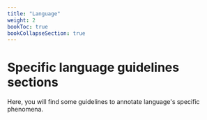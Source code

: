 ```yaml
---
title: "Language"
weight: 2
bookToc: true
bookCollapseSection: true
---
```



# Specific language guidelines sections



Here, you will find some guidelines to annotate language's specific phenomena. 